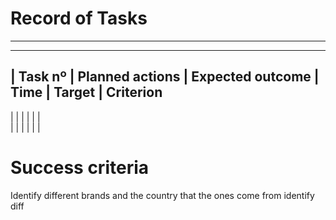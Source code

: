 # Record of Tasks 
--------------------------------------------------------------------------------------------



--------------------------------------------------------------------------------------------
| Task nº | Planned actions | Expected outcome | Time     |    Target   |   Criterion 
--------------------------------------------------------------------------------------------
|         |                 |                  |          |             |                  
|
|
|
|
|
|


# Success criteria

Identify different brands and the country that the ones come from 
identify diff
